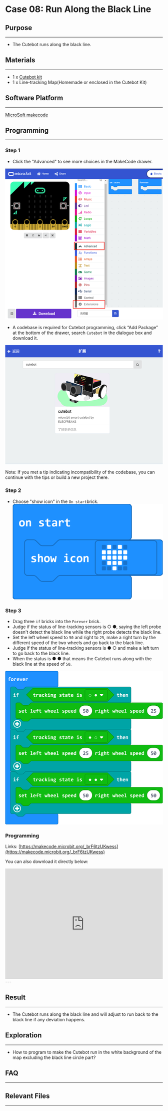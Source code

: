# Case 08: Run Along the Black Line

## Purpose
---
- The Cutebot runs along the black line.

## Materials 
---
- 1 x [Cutebot kit](https://www.elecfreaks.com/store/cute-bot.html)
- 1 x Line-tracking Map(Homemade or enclosed in the Cutebot Kit)

## Software Platform 
---

[MicroSoft makecode](https://makecode.microbit.org/#)

## Programming

------

### Step 1

- Click the "Advanced" to see more choices in the MakeCode drawer.

![](./images/cutebot-pk-1.png)

- A codebase is required for Cutebot programming, click “Add Package” at the bottom of the drawer, search `Cutebot` in the dialogue box and download it.

![](./images/cutebot-pk-11.png)

Note: If you met a tip indicating incompatibility of the codebase, you can continue with the tips or build a new project there.

### Step 2

- Choose "show icon" in the `On start`brick.
![](./images/case_01_02.png)

### Step 3

- Drag three `if` bricks into the `Forever` brick.
- Judge if the status of line-tracking sensors is  ○ ●, saying the left probe doesn't detect the black line while the right probe detects the black line.
- Set the left wheel speed to `50` and right to `25`,  make a right turn by the different speed of the two wheels and go back to the black line.
- Judge if the status of line-tracking sensors is  ● ○ and make a left turn to go back to the black line.
- When the status is ● ● that means the Cutebot runs along with the black line at the speed of `50`. 

![](./images/case_08_01.png)


### Programming

Links: [https://makecode.microbit.org/_brF6tzUKwess](https://makecode.microbit.org/_brF6tzUKwess)

You can also download it directly below:

<div style="position:relative;height:0;padding-bottom:70%;overflow:hidden;">
<iframe style="position:absolute;top:0;left:0;width:100%;height:100%;" src="https://makecode.microbit.org/#pub:https://makecode.microbit.org/_brF6tzUKwess" frameborder="0" sandbox="allow-popups allow-forms allow-scripts allow-same-origin">
</iframe>
</div>  
---

## Result
---
- The Cutebot runs along the black line and will adjust to run back to the black line if any deviation happens.

## Exploration
---
- How to program to make the Cutebot run in the  white background of the map excluding the black line circle part? 

## FAQ

------

## Relevant Files

---